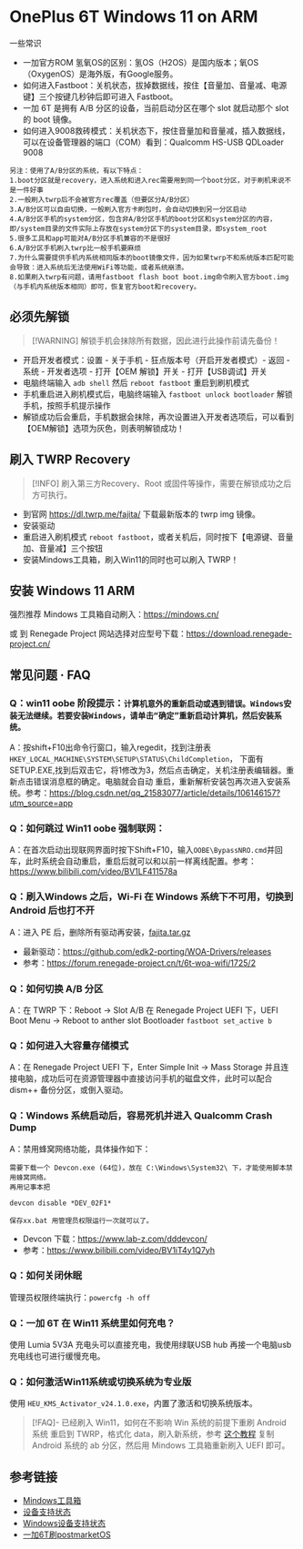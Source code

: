 # OnePlus 6T Windows 11 on ARM 

一些常识

- 一加官方ROM 氢氧OS的区别：氢OS（H2OS）是国内版本；氧OS（OxygenOS）是海外版，有Google服务。
- 如何进入Fastboot：关机状态，拔掉数据线，按住【音量加、音量减、电源键】三个按键几秒钟后即可进入 Fastboot。
- 一加 6T 是拥有 A/B 分区的设备，当前启动分区在哪个 slot 就启动那个 slot 的 boot 镜像。
- 如何进入9008救砖模式：关机状态下，按住音量加和音量减，插入数据线，可以在设备管理器的端口（COM）看到：Qualcomm HS-USB QDLoader 9008

```
另注：使用了A/B分区的系统，有以下特点：
1.boot分区就是recovery，进入系统和进入rec需要用到同一个boot分区，对于刷机来说不是一件好事
2.一般刷入twrp后不会被官方rec覆盖（但要区分A/B分区）
3.A/B分区可以自由切换，一般刷入官方卡刷包时，会自动切换到另一分区启动
4.A/B分区手机的system分区，包含非A/B分区手机的boot分区和system分区的内容，即/system目录的文件实际上存放在system分区下的system目录，即system_root
5.很多工具和app可能对A/B分区手机兼容的不是很好
6.A/B分区手机刷入twrp比一般手机要麻烦
7.为什么需要提供手机内系统相同版本的boot镜像文件，因为如果twrp不和系统版本匹配可能会导致：进入系统后无法使用WiFi等功能，或者系统崩溃。
8.如果刷入twrp有问题，请用fastboot flash boot boot.img命令刷入官方boot.img（与手机内系统版本相同）即可，恢复官方boot和recovery。
```

## 必须先解锁

> [!WARNING] 解锁手机会抹除所有数据，因此进行此操作前请先备份！

- 开启开发者模式：设置 - 关于手机 - 狂点版本号（开启开发者模式）- 返回 - 系统 - 开发者选项 - 打开【OEM 解锁】开关 - 打开【USB调试】开关
- 电脑终端输入 `adb shell` 然后 `reboot fastboot` 重启到刷机模式
- 手机重启进入刷机模式后，电脑终端输入 `fastboot unlock bootloader` 解锁手机，按照手机提示操作
- 解锁成功后会重启，手机数据会抹除，再次设置进入开发者选项后，可以看到【OEM解锁】选项为灰色，则表明解锁成功！

## 刷入 TWRP Recovery

> [!INFO] 刷入第三方Recovery、Root 或固件等操作，需要在解锁成功之后方可执行。

- 到官网 https://dl.twrp.me/fajita/ 下载最新版本的 twrp img 镜像。
- 安装驱动
- 重启进入刷机模式 `reboot fastboot`，或者关机后，同时按下【电源键、音量加、音量减】三个按钮
- 安装Mindows工具箱，刷入Win11的同时也可以刷入 TWRP！

## 安装 Windows 11 ARM

强烈推荐 Mindows 工具箱自动刷入：https://mindows.cn/

或 到 Renegade Project 网站选择对应型号下载：https://download.renegade-project.cn/

## 常见问题 · FAQ

### Q：win11 oobe 阶段提示：`计算机意外的重新启动或遇到错误。Windows安装无法继续。若要安装Windows，请单击“确定”重新启动计算机，然后安装系统。`
A：按shift+F10出命令行窗口，输入regedit，找到注册表`HKEY_LOCAL_MACHINE\SYSTEM\SETUP\STATUS\ChildCompletion`， 下面有SETUP.EXE,找到后双击它，将1修改为3，然后点击确定，关机注册表编辑器。重新点击错误消息框的确定。电脑就会自动 重启，重新解析安装包再次进入安装系统。参考：https://blog.csdn.net/qq_21583077/article/details/106146157?utm_source=app

### Q：如何跳过 Win11 oobe 强制联网：
A：在首次启动出现联网界面时按下Shift+F10，输入`OOBE\BypassNRO.cmd`并回车，此时系统会自动重启，重启后就可以和以前一样离线配置。参考：https://www.bilibili.com/video/BV1LF411578a 

### Q：刷入Windows 之后，Wi-Fi 在 Windows 系统下不可用，切换到 Android 后也打不开
A：进入 PE 后，删除所有驱动再安装，[fajita.tar.gz](https://github.com/edk2-porting/WOA-Drivers/releases/download/v2.0rc2/fajita.tar.gz)
- 最新驱动：https://github.com/edk2-porting/WOA-Drivers/releases
- 参考：https://forum.renegade-project.cn/t/6t-woa-wifi/1725/2

### Q：如何切换 A/B 分区
A：在 TWRP 下：Reboot -> Slot A/B
在 Renegade Project UEFI 下，UEFI Boot Menu -> Reboot to anther slot
Bootloader `fastboot set_active b`

### Q：如何进入大容量存储模式
A：在 Renegade Project UEFI 下，Enter Simple Init -> Mass Storage 并且连接电脑，成功后可在资源管理器中直接访问手机的磁盘文件，此时可以配合 dism++ 备份分区，或倒入驱动。

### Q：Windows 系统启动后，容易死机并进入 Qualcomm Crash Dump
A：禁用蜂窝网络功能，具体操作如下：
```
需要下载一个 Devcon.exe (64位)，放在 C:\Windows\System32\ 下，才能使用脚本禁用蜂窝网络。
再用记事本把

devcon disable *DEV_02F1*  

保存xx.bat 用管理员权限运行一次就可以了。
```
- Devcon 下载：https://www.lab-z.com/dddevcon/
- 参考：https://www.bilibili.com/video/BV1iT4y1Q7yh

### Q：如何关闭休眠
管理员权限终端执行：`powercfg -h off`

### Q：一加 6T 在 Win11 系统里如何充电？
使用 Lumia 5V3A 充电头可以直接充电，我使用绿联USB hub 再接一个电脑usb充电线也可进行缓慢充电。

### Q：如何激活Win11系统或切换系统为专业版
使用 `HEU_KMS_Activator_v24.1.0.exe`，内置了激活和切换系统版本。

> [!FAQ]- 已经刷入 Win11，如何在不影响 Win 系统的前提下重刷 Android 系统
> 重启到 TWRP，格式化 data，刷入新系统，参考 [这个教程](https://renegade-project.cn/#/zh/devices/sdm845/fajita/status) 复制 Android 系统的 ab 分区，然后用 Mindows 工具箱重新刷入 UEFI 即可。


## 参考链接

- [Mindows工具箱](https://mindows.cn/)
- [设备支持状态](https://www.kdocs.cn/l/cjI6xbkJFxs2?f=201)
- [Windows设备支持状态](https://renegade-project.cn/#/zh/windows/state-frame.html)
- [一加6T刷postmarketOS](https://www.cnblogs.com/hupo376787/p/16461892.html)
